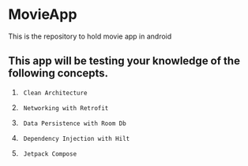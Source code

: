 # MovieApp
This is the repository to hold movie app in android
## This app  will be testing your knowledge of the following concepts.
1.   	Clean Architecture
2.   	Networking with Retrofit
3.   	Data Persistence with Room Db
4.   	Dependency Injection with Hilt
5.   	Jetpack Compose
